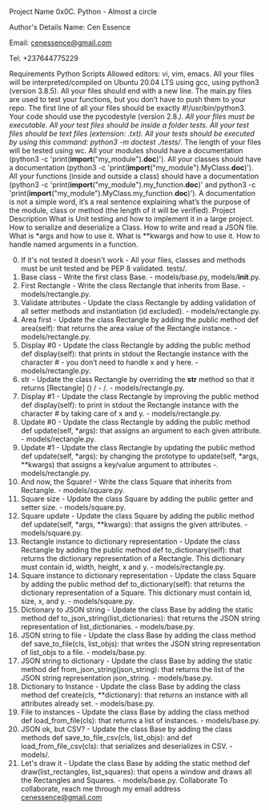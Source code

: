 Project Name
0x0C. Python - Almost a circle

Author's Details
Name: Cen Essence

Email: cenessence@gmail.com

Tel: +237644775229

Requirements
Python Scripts
Allowed editors: vi, vim, emacs.
All your files will be interpreted/compiled on Ubuntu 20.04 LTS using gcc, using python3 (version 3.8.5).
All your files should end with a new line.
The main.py files are used to test your functions, but you don’t have to push them to your repo.
The first line of all your files should be exactly #!/usr/bin/python3.
Your code should use the pycodestyle (version 2.8.*).
All your files must be executable.
All your test files should be inside a folder tests.
All your test files should be text files (extension: .txt).
All your tests should be executed by using this command: python3 -m doctest ./tests/*.
The length of your files will be tested using wc.
All your modules should have a documentation (python3 -c 'print(__import__("my_module").__doc__)').
All your classes should have a documentation (python3 -c 'print(__import__("my_module").MyClass.__doc__)').
All your functions (inside and outside a class) should have a documentation (python3 -c 'print(__import__("my_module").my_function.__doc__)' and python3 -c 'print(__import__("my_module").MyClass.my_function.__doc__)').
A documentation is not a simple word, it’s a real sentence explaining what’s the purpose of the module, class or method (the length of it will be verified).
Project Description
What is Unit testing and how to implement it in a large project. How to serialize and deserialize a Class. How to write and read a JSON file. What is *args and how to use it. What is **kwargs and how to use it. How to handle named arguments in a function.

0. If it's not tested it doesn't work - All your files, classes and methods must be unit tested and be PEP 8 validated. tests/.
1. Base class - Write the first class Base. - models/base.py, models/__init__.py.
2. First Rectangle - Write the class Rectangle that inherits from Base. - models/rectangle.py.
3. Validate attributes - Update the class Rectangle by adding validation of all setter methods and instantiation (id excluded). - models/rectangle.py.
4. Area first - Update the class Rectangle by adding the public method def area(self): that returns the area value of the Rectangle instance. - models/rectangle.py.
5. Display #0 - Update the class Rectangle by adding the public method def display(self): that prints in stdout the Rectangle instance with the character # - you don’t need to handle x and y here. - models/rectangle.py.
6. str - Update the class Rectangle by overriding the __str__ method so that it returns [Rectangle] (<id>) <x>/<y> - <width>/<height>. - models/rectangle.py.
7. Display #1 - Update the class Rectangle by improving the public method def display(self): to print in stdout the Rectangle instance with the character # by taking care of x and y. - models/rectangle.py.
8. Update #0 - Update the class Rectangle by adding the public method def update(self, *args): that assigns an argument to each given attribute. - models/rectangle.py.
9. Update #1 - Update the class Rectangle by updating the public method def update(self, *args): by changing the prototype to update(self, *args, **kwargs) that assigns a key/value argument to attributes -. models/rectangle.py.
10. And now, the Square! - Write the class Square that inherits from Rectangle. - models/square.py.
11. Square size - Update the class Square by adding the public getter and setter size. - models/square.py.
12. Square update - Update the class Square by adding the public method def update(self, *args, **kwargs): that assigns the given attributes. - models/square.py.
13. Rectangle instance to dictionary representation - Update the class Rectangle by adding the public method def to_dictionary(self): that returns the dictionary representation of a Rectangle. This dictionary must contain id, width, height, x and y. - models/rectangle.py.
14. Square instance to dictionary representation - Update the class Square by adding the public method def to_dictionary(self): that returns the dictionary representation of a Square. This dictionary must contain id, size, x, and y. - models/square.py.
15. Dictionary to JSON string - Update the class Base by adding the static method def to_json_string(list_dictionaries): that returns the JSON string representation of list_dictionaries. - models/base.py.
16. JSON string to file - Update the class Base by adding the class method def save_to_file(cls, list_objs): that writes the JSON string representation of list_objs to a file. - models/base.py.
17. JSON string to dictionary - Update the class Base by adding the static method def from_json_string(json_string): that returns the list of the JSON string representation json_string. - models/base.py.
18. Dictionary to Instance - Update the class Base by adding the class method def create(cls, **dictionary): that returns an instance with all attributes already set. - models/base.py.
19. File to instances - Update the class Base by adding the class method def load_from_file(cls): that returns a list of instances. - models/base.py.
20. JSON ok, but CSV? - Update the class Base by adding the class methods def save_to_file_csv(cls, list_objs): and def load_from_file_csv(cls): that serializes and deserializes in CSV. - models/.
21. Let's draw it - Update the class Base by adding the static method def draw(list_rectangles, list_squares): that opens a window and draws all the Rectangles and Squares. - models/base.py.
Collaborate
To collaborate, reach me through my email address cenessence@gmail.com